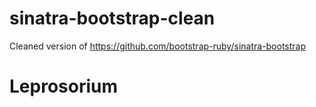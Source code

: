 sinatra-bootstrap-clean
=======================

Cleaned version of https://github.com/bootstrap-ruby/sinatra-bootstrap
# Leprosorium
